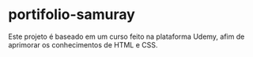 # portifolio-samuray
Este projeto é baseado em um curso feito na plataforma Udemy, afim de aprimorar os conhecimentos de HTML e CSS.
